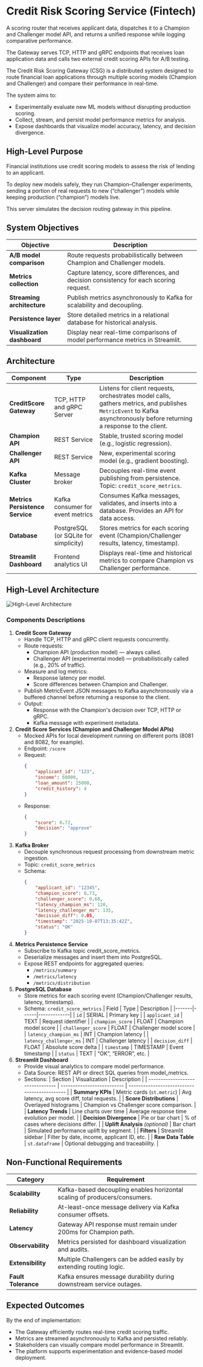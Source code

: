 # Credit Risk Scoring Service (Fintech)

A scoring router that receives applicant data, dispatches it to a Champion and Challenger model API, and returns a unified response while logging comparative performance.

The Gateway serves TCP, HTTP and gRPC endpoints that receives loan application data and calls two external credit scoring APIs for A/B testing.

The Credit Risk Scoring Gateway (CSG) is a distributed system designed to route financial loan applications through multiple scoring models (Champion and Challenger) and compare their performance in real-time.

The system aims to:
* Experimentally evaluate new ML models without disrupting production scoring.
* Collect, stream, and persist model performance metrics for analysis.
* Expose dashboards that visualize model accuracy, latency, and decision divergence.

## High-Level Purpose

Financial institutions use credit scoring models to assess the risk of lending to an applicant.

To deploy new models safely, they run Champion–Challenger experiments, sending a portion of real requests to new (“challenger”) models while keeping production (“champion”) models live.

This server simulates the decision routing gateway in this pipeline.

## System Objectives

| Objective                   | Description                                                                            |
| --------------------------- | -------------------------------------------------------------------------------------- |
| **A/B model comparison**    | Route requests probabilistically between Champion and Challenger models.               |
| **Metrics collection**      | Capture latency, score differences, and decision consistency for each scoring request. |
| **Streaming architecture**  | Publish metrics asynchronously to Kafka for scalability and decoupling.                |
| **Persistence layer**       | Store detailed metrics in a relational database for historical analysis.               |
| **Visualization dashboard** | Display near real-time comparisons of model performance metrics in Streamlit.          |

## Architecture

| Component                       | Type                                  | Description                                                                   |
| ------------------------------- | ------------------------------------- | ----------------------------------------------------------------------------- |
| **CreditScore Gateway**         | TCP, HTTP and gRPC Server             | Listens for client requests, orchestrates model calls, gathers metrics, and publishes `MetricEvent` to Kafka asynchronously before returning a response to the client. |
| **Champion API**                | REST Service                          | Stable, trusted scoring model (e.g., logistic regression).                                        |
| **Challenger API**              | REST Service                          | New, experimental scoring model (e.g., gradient boosting).                                        |
| **Kafka Cluster**               | Message broker                        | Decouples real-time event publishing from persistence. Topic: `credit_score_metrics`.             |
| **Metrics Persistence Service** | Kafka consumer for event metrics      | Consumes Kafka messages, validates, and inserts into a database. Provides an API for data access. |
| **Database**                    | PostgreSQL (or SQLite for simplicity) | Stores metrics for each scoring event (Champion/Challenger results, latency, timestamp).          |
| **Streamlit Dashboard**         | Frontend analytics UI                 | Displays real-time and historical metrics to compare Champion vs Challenger performance.          |


## High-Level Architecture

![High-Level Architecture](./docs/high-level-architecture.png)

### Components Descriptions

1. **Credit Score Gateway**
    - Handle TCP, HTTP and gRPC client requests concurrently.
    - Route requests:
        - Champion API (production model) — always called.
        - Challenger API (experimental model) — probabilistically called (e.g., 20% of traffic).
    - Measure and log metrics:
        - Response latency per model.
        - Score differences between Champion and Challenger.
    - Publish MetricEvent JSON messages to Kafka asynchronously via a buffered channel before returning a response to the client.
    - Output:
        - Response with the Champion's decision over TCP, HTTP or gRPC.
        - Kafka message with experiment metadata.
2. **Credit Score Services (Champion and Challenger Model APIs)**
    - Mocked APIs for local development running on different ports (8081 and 8082, for example).
    - Endpoint: `/score`
    - Request:
        ```json
        {
            "applicant_id": "123",
            "income": 60000,
            "loan_amount": 25000,
            "credit_history": 4
        }
        ```
    - Response:
        ```json
        {
            "score": 0.72,
            "decision": "approve"
        }
        ```
3. **Kafka Broker**
    - Decouple synchronous request processing from downstream metric ingestion.
    - Topic: `credit_score_metrics`
    - Schema:
        ```json
        {
            "applicant_id": "12345",
            "champion_score": 0.73,
            "challenger_score": 0.68,
            "latency_champion_ms": 120,
            "latency_challenger_ms": 135,
            "decision_diff": 0.05,
            "timestamp": "2025-10-07T13:35:42Z",
            "status": "OK"
        }

        ```
4. **Metrics Persistence Service**
    - Subscribe to Kafka topic credit_score_metrics.
    - Deserialize messages and insert them into PostgreSQL.
    - Expose REST endpoints for aggregated queries:
        - `/metrics/summary`
        - `/metrics/latency`
        - `/metrics/distribution`
5. **PostgreSQL Database**
    - Store metrics for each scoring event (Champion/Challenger results, latency, timestamp).
    - Schema: `credit_score_metrics`
        | Field | Type | Description |
        |-------|------|-------------|
        | `id` | SERIAL | Primary key |
        | `applicant_id` | TEXT | Request identifier |
        | `champion_score` | FLOAT | Champion model score |
        | `challenger_score` | FLOAT | Challenger model score |
        | `latency_champion_ms` | INT | Champion latency |
        | `latency_challenger_ms` | INT | Challenger latency |
        | `decision_diff` | FLOAT | Absolute score delta |
        | `timestamp` | TIMESTAMP | Event timestamp |
        | `status` | TEXT | “OK”, “ERROR”, etc. |
6. **Streamlit Dashboard**
    - Provide visual analytics to compare model performance.
    - Data Source: REST API or direct SQL queries from model_metrics.
    - Sections:
        | Section                          | Visualization              | Description                                  |
        | -------------------------------- | -------------------------- | -------------------------------------------- |
        | **Summary KPIs**                 | Metric cards (`st.metric`) | Avg latency, avg score diff, total requests. |
        | **Score Distributions**          | Overlayed histograms       | Champion vs Challenger score comparison.     |
        | **Latency Trends**               | Line charts over time      | Average response time evolution per model.   |
        | **Decision Divergence**          | Pie or bar chart           | % of cases where decisions differ.           |
        | **Uplift Analysis** *(optional)* | Bar chart                  | Simulated performance uplift by segment.     |
        | **Filters**                      | Streamlit sidebar          | Filter by date, income, applicant ID, etc.   |
        | **Raw Data Table**               | `st.dataframe`             | Optional debugging and traceability.         |

## Non-Functional Requirements

| Category            | Requirement                                                               |
| ------------------- | ------------------------------------------------------------------------- |
| **Scalability**     | Kafka-based decoupling enables horizontal scaling of producers/consumers. |
| **Reliability**     | At-least-once message delivery via Kafka consumer offsets.                |
| **Latency**         | Gateway API response must remain under 200ms for Champion path.           |
| **Observability**   | Metrics persisted for dashboard visualization and audits.                 |
| **Extensibility**   | Multiple Challengers can be added easily by extending routing logic.      |
| **Fault Tolerance** | Kafka ensures message durability during downstream service outages.       |


## Expected Outcomes

By the end of implementation:
* The Gateway efficiently routes real-time credit scoring traffic.
* Metrics are streamed asynchronously to Kafka and persisted reliably.
* Stakeholders can visually compare model performance in Streamlit.
* The platform supports experimentation and evidence-based model deployment.
